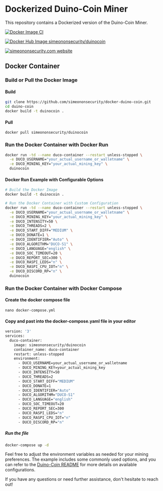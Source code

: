 # Dockerized Duino-Coin Miner

This repository contains a Dockerized version of the Duino-Coin Miner.

[![Docker Image CI](https://github.com/simeononsecurity/docker-duino-coin/actions/workflows/docker-image.yml/badge.svg)](https://github.com/simeononsecurity/docker-duino-coin/actions/workflows/docker-image.yml)

<a href="https://hub.docker.com/r/simeononsecurity/duinocoin" rel="me"><img src="https://img.shields.io/badge/DockerHub-Image-blue" alt="Docker Hub Image simeononsecurity/duinocoin"></a>

<a href="https://simeononsecurity.com" rel="me"><img src="https://img.shields.io/badge/SimeonOnSecurity-Website-Gray" alt="simeononsecurity.com website"></a>
## Docker Container

### Build or Pull the Docker Image

#### Build

```bash
git clone https://github.com/simeononsecurity/docker-duino-coin.git
cd duino-coin
docker build -t duinocoin .
```

#### Pull
```
docker pull simeononsecurity/duinocoin
```

### Run the Docker Container with Docker Run

```bash
docker run -td --name duco-container --restart unless-stopped \
  -e DUCO_USERNAME="your_actual_username_or_walletname" \
  -e DUCO_MINING_KEY="your_actual_mining_key" \
  duinocoin
```

#### Docker Run Example with Configurable Options

```bash
# Build the Docker Image
docker build -t duinocoin .

# Run the Docker Container with Custom Configuration
docker run -td --name duco-container --restart unless-stopped \
  -e DUCO_USERNAME="your_actual_username_or_walletname" \
  -e DUCO_MINING_KEY="your_actual_mining_key" \
  -e DUCO_INTENSITY=50 \
  -e DUCO_THREADS=2 \
  -e DUCO_START_DIFF="MEDIUM" \
  -e DUCO_DONATE=1 \
  -e DUCO_IDENTIFIER="Auto" \
  -e DUCO_ALGORITHM="DUCO-S1" \
  -e DUCO_LANGUAGE="english" \
  -e DUCO_SOC_TIMEOUT=20 \
  -e DUCO_REPORT_SEC=300 \
  -e DUCO_RASPI_LEDS="n" \
  -e DUCO_RASPI_CPU_IOT="n" \
  -e DUCO_DISCORD_RP="n" \
  duinocoin
```
### Run the Docker Container with Docker Compose

#### Create the docker compose file
```nano docker-compose.yml```

#### Copy and past into the docker-compose.yaml file in your editor
```dockerfile
version: '3'
services:
  duco-container:
    image: simeononsecurity/duinocoin
    container_name: duco-container
    restart: unless-stopped
    environment:
      - DUCO_USERNAME=your_actual_username_or_walletname
      - DUCO_MINING_KEY=your_actual_mining_key
      - DUCO_INTENSITY=50 
      - DUCO_THREADS=2 
      - DUCO_START_DIFF="MEDIUM" 
      - DUCO_DONATE=1 
      - DUCO_IDENTIFIER="Auto" 
      - DUCO_ALGORITHM="DUCO-S1" 
      - DUCO_LANGUAGE="english" 
      - DUCO_SOC_TIMEOUT=20 
      - DUCO_REPORT_SEC=300 
      - DUCO_RASPI_LEDS="n" 
      - DUCO_RASPI_CPU_IOT="n" 
      - DUCO_DISCORD_RP="n" 
```

##### Run the file
```bash
docker-compose up -d
```



Feel free to adjust the environment variables as needed for your mining preferences. The example includes some commonly used options, and you can refer to the [Duino-Coin README](https://github.com/revoxhere/duino-coin) for more details on available configurations.

If you have any questions or need further assistance, don't hesitate to reach out!

